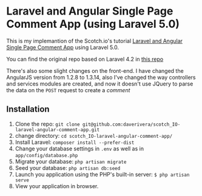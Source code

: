 # Laravel and Angular Single Page Comment App (using Laravel 5.0)

This is my implemantion of the Scotch.io's tutorial [Laravel and Angular Single Page Comment App](http://scotch.io/tutorials/php/create-a-laravel-and-angular-single-page-comment-application) using Laravel 5.0.

You can find the original repo based on Laravel 4.2 in [this repo](https://github.com/scotch-io/laravel-angular-comment-app)

There's also some slight changes on the front-end. I have changed the AngularJS version from 1.2.8 to 1.3.14, also I've changed the way controllers and services modules are created, and now it doesn't use JQuery to parse the data on the `POST` request to create a *comment*

## Installation

1. Clone the repo: `git clone git@github.com:daverivera/scotch_IO-laravel-angular-comment-app.git`
2. change directory: `cd scotch_IO-laravel-angular-comment-app/`
3. Install Laravel: `composer install --prefer-dist`
4. Change your database settings in `.env` as well as in `app/config/database.php`
5. Migrate your database: `php artisan migrate`
6. Seed your database: `php artisan db:seed`
8. Launch you application using the PHP's built-in server: `$ php artisan serve`
7. View your application in browser.
